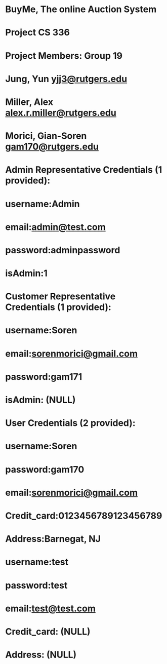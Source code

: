 # BuyMe, The online Auction System
# Project CS 336
#
# Project Members: Group 19
# Jung, Yun           yjj3@rutgers.edu
# Miller, Alex        alex.r.miller@rutgers.edu
# Morici, Gian-Soren  gam170@rutgers.edu
#
# Admin Representative Credentials (1 provided):
#   username:Admin
#   email:admin@test.com
#   password:adminpassword
#   isAdmin:1
#
# Customer Representative Credentials (1 provided):
#   username:Soren
#   email:sorenmorici@gmail.com
#   password:gam171
#   isAdmin: (NULL)
#
# User Credentials (2 provided):
#   username:Soren
#   password:gam170
#   email:sorenmorici@gmail.com
#   Credit_card:0123456789123456789
#   Address:Barnegat, NJ
#
#   username:test
#   password:test
#   email:test@test.com
#   Credit_card: (NULL)
#   Address: (NULL)

